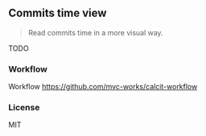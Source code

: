 
Commits time view
----

> Read commits time in a more visual way.

TODO

### Workflow

Workflow https://github.com/mvc-works/calcit-workflow

### License

MIT
